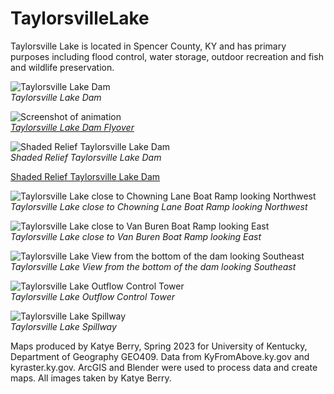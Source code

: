 # TaylorsvilleLake
Taylorsville Lake is located in Spencer County, KY and has primary purposes including flood control, water storage, outdoor recreation and fish and wildlife preservation. 

![Taylorsville Lake Dam](map.jpg)     
*Taylorsville Lake Dam*

![Screenshot of animation](animation.jpg)     
*[Taylorsville Lake Dam Flyover](https://youtu.be/Uk7ZaWG7X6E)*


![Shaded Relief Taylorsville Lake Dam](mapSR.jpg)     
*Shaded Relief Taylorsville Lake Dam*

[Shaded Relief Taylorsville Lake Dam](mapSR.pdf) 

![Taylorsville Lake close to Chowning Lane Boat Ramp looking Northwest](LakeChowningLane.jpg)     
*Taylorsville Lake close to Chowning Lane Boat Ramp looking Northwest*    

![Taylorsville Lake close to Van Buren Boat Ramp looking East](LakeVanBuren.jpg)     
*Taylorsville Lake close to Van Buren Boat Ramp looking East*   

![Taylorsville Lake View from the bottom of the dam looking Southeast](LakeFromBottomofDam.jpg)     
*Taylorsville Lake View from the bottom of the dam looking Southeast*  

 ![Taylorsville Lake Outflow Control Tower](OutflowTower.jpg)     
*Taylorsville Lake Outflow Control Tower*  

 ![Taylorsville Lake Spillway](Spillway.jpg)     
*Taylorsville Lake Spillway* 

Maps produced by Katye Berry, Spring 2023 for University of Kentucky, Department of Geography GEO409. Data from KyFromAbove.ky.gov and kyraster.ky.gov. ArcGIS and Blender were used to process data and create maps. All images taken by Katye Berry. 
